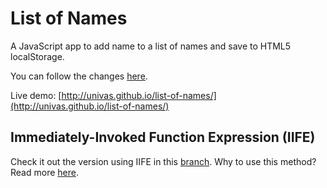 # List of Names

A JavaScript app to add name to a list of names and save to HTML5 localStorage.

You can follow the changes [here](./issues/1).

Live demo: [http://univas.github.io/list-of-names/](http://univas.github.io/list-of-names/)

## Immediately-Invoked Function Expression (IIFE)

Check it out the version using IIFE in this [branch](https://github.com/univas/list-of-names/tree/self-executing-function).
Why to use this method? Read more [here](http://benalman.com/news/2010/11/immediately-invoked-function-expression/).
